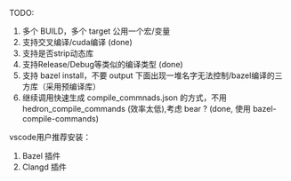 TODO:
1. 多个 BUILD，多个 target 公用一个宏/变量
2. 支持交叉编译/cuda编译 (done)
3. 支持是否strip动态库
4. 支持Release/Debug等类似的编译类型 (done)
5. 支持 bazel install，不要 output 下面出现一堆名字无法控制/bazel编译的三方库（采用预编译库）
6. 继续调用快速生成 compile_commnads.json 的方式，不用 hedron_compile_commands (效率太低),考虑 bear ? (done, 使用 bazel-compile-commands)

vscode用户推荐安装：
1. Bazel 插件
2. Clangd 插件
